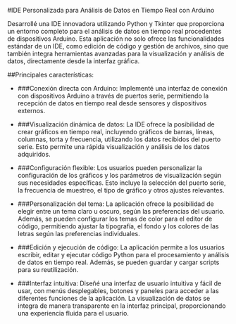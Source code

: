 #IDE Personalizada para Análisis de Datos en Tiempo Real con Arduino

Desarrollé una IDE innovadora utilizando Python y Tkinter que proporciona un entorno completo para el análisis de datos en tiempo real procedentes de dispositivos Arduino. Esta aplicación no solo ofrece las funcionalidades estándar de un IDE, como edición de código y gestión de archivos, sino que también integra herramientas avanzadas para la visualización y análisis de datos, directamente desde la interfaz gráfica.

##Principales características:

* ###Conexión directa con Arduino: Implementé una interfaz de conexión con dispositivos Arduino a través de puertos serie, permitiendo la recepción de datos en tiempo real desde sensores y dispositivos externos.

* ###Visualización dinámica de datos: La IDE ofrece la posibilidad de crear gráficos en tiempo real, incluyendo gráficos de barras, líneas, columnas, torta y frecuencia, utilizando los datos recibidos del puerto serie. Esto permite una rápida visualización y análisis de los datos adquiridos.

* ###Configuración flexible: Los usuarios pueden personalizar la configuración de los gráficos y los parámetros de visualización según sus necesidades específicas. Esto incluye la selección del puerto serie, la frecuencia de muestreo, el tipo de gráfico y otros ajustes relevantes.

* ###Personalización del tema: La aplicación ofrece la posibilidad de elegir entre un tema claro u oscuro, según las preferencias del usuario. Además, se pueden configurar los temas de color para el editor de código, permitiendo ajustar la tipografía, el fondo y los colores de las letras según las preferencias individuales.

* ###Edición y ejecución de código: La aplicación permite a los usuarios escribir, editar y ejecutar código Python para el procesamiento y análisis de datos en tiempo real. Además, se pueden guardar y cargar scripts para su reutilización.

* ###Interfaz intuitiva: Diseñé una interfaz de usuario intuitiva y fácil de usar, con menús desplegables, botones y paneles para acceder a las diferentes funciones de la aplicación. La visualización de datos se integra de manera transparente en la interfaz principal, proporcionando una experiencia fluida para el usuario.

